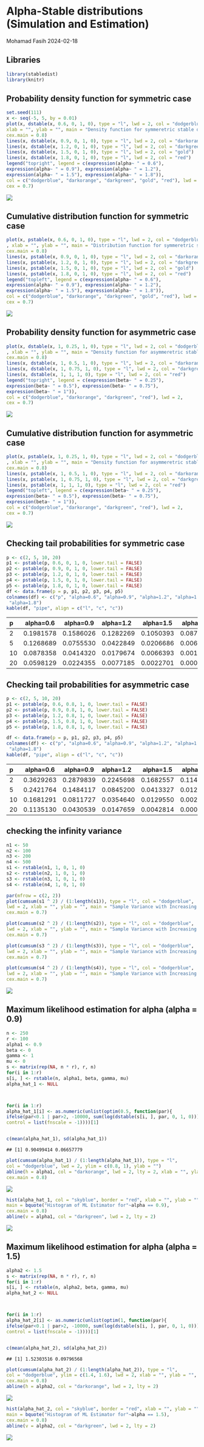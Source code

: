 Alpha-Stable distributions (Simulation and Estimation)
================
Mohamad Fasih
2024-02-18

## Libraries

``` r
library(stabledist)
library(knitr)
```

## Probability density function for symmetric case

``` r
set.seed(111)
x <- seq(-5, 5, by = 0.01)
plot(x, dstable(x, 0.6, 0, 1, 0), type = "l", lwd = 2, col = "dodgerblue", 
xlab = "", ylab = "", main = "Density function for symmeretric stable distributions", 
cex.main = 0.8)
lines(x, dstable(x, 0.9, 0, 1, 0), type = "l", lwd = 2, col = "darkorange")
lines(x, dstable(x, 1.2, 0, 1, 0), type = "l", lwd = 2, col = "darkgreen")
lines(x, dstable(x, 1.5, 0, 1, 0), type = "l", lwd = 2, col = "gold")
lines(x, dstable(x, 1.8, 0, 1, 0), type = "l", lwd = 2, col = "red")
legend("topright", legend = c(expression(alpha~ " = 0.6"), 
expression(alpha~ " = 0.9"), expression(alpha~ " = 1.2"),
expression(alpha~ " = 1.5"), expression(alpha~ " = 1.8")), 
col = c("dodgerblue", "darkorange", "darkgreen", "gold", "red"), lwd = 2, 
cex = 0.7)
```

![](stable_files/figure-gfm/unnamed-chunk-2-1.png)<!-- -->

## Cumulative distribution function for symmetric case

``` r
plot(x, pstable(x, 0.6, 0, 1, 0), type = "l", lwd = 2, col = "dodgerblue", ylim = c(0, 1), 
, xlab = "", ylab = "", main = "Distribution function for symmeretric stable distributions", 
cex.main = 0.8)
lines(x, pstable(x, 0.9, 0, 1, 0), type = "l", lwd = 2, col = "darkorange")
lines(x, pstable(x, 1.2, 0, 1, 0), type = "l", lwd = 2, col = "darkgreen")
lines(x, pstable(x, 1.5, 0, 1, 0), type = "l", lwd = 2, col = "gold")
lines(x, pstable(x, 1.8, 0, 1, 0), type = "l", lwd = 2, col = "red")
legend("topleft", legend = c(expression(alpha~ " = 0.6"), 
expression(alpha~ " = 0.9"), expression(alpha~ " = 1.2"),
expression(alpha~ " = 1.5"), expression(alpha~ " = 1.8")), 
col = c("dodgerblue", "darkorange", "darkgreen", "gold", "red"), lwd = 2, 
cex = 0.7)
```

![](stable_files/figure-gfm/unnamed-chunk-3-1.png)<!-- -->

## Probability density function for asymmetric case

``` r
plot(x, dstable(x, 1, 0.25, 1, 0), type = "l", lwd = 2, col = "dodgerblue", 
, xlab = "", ylab = "", main = "Density function for asymmeretric stable distributions",
cex.main = 0.8)
lines(x, dstable(x, 1, 0.5, 1, 0), type = "l", lwd = 2, col = "darkorange")
lines(x, dstable(x, 1, 0.75, 1, 0), type = "l", lwd = 2, col = "darkgreen")
lines(x, dstable(x, 1, 1, 1, 0), type = "l", lwd = 2, col = "red")
legend("topright", legend = c(expression(beta~ " = 0.25"), 
expression(beta~ " = 0.5"), expression(beta~ " = 0.75"),
expression(beta~ " = 1")), 
col = c("dodgerblue", "darkorange", "darkgreen", "red"), lwd = 2, 
cex = 0.7)
```

![](stable_files/figure-gfm/unnamed-chunk-4-1.png)<!-- -->

## Cumulative distribution function for asymmetric case

``` r
plot(x, pstable(x, 1, 0.25, 1, 0), type = "l", lwd = 2, col = "dodgerblue", ylim = c(0, 1), 
, xlab = "", ylab = "", main = "Density function for asymmeretric stable distributions", 
cex.main = 0.8)
lines(x, pstable(x, 1, 0.5, 1, 0), type = "l", lwd = 2, col = "darkorange")
lines(x, pstable(x, 1, 0.75, 1, 0), type = "l", lwd = 2, col = "darkgreen")
lines(x, pstable(x, 1, 1, 1, 0), type = "l", lwd = 2, col = "red")
legend("topleft", legend = c(expression(beta~ " = 0.25"), 
expression(beta~ " = 0.5"), expression(beta~ " = 0.75"),
expression(beta~ " = 1")), 
col = c("dodgerblue", "darkorange", "darkgreen", "red"), lwd = 2, 
cex = 0.7)
```

![](stable_files/figure-gfm/unnamed-chunk-5-1.png)<!-- -->

## Checking tail probabilities for symmetric case

``` r
p <- c(2, 5, 10, 20)
p1 <- pstable(p, 0.6, 0, 1, 0, lower.tail = FALSE)
p2 <- pstable(p, 0.9, 0, 1, 0, lower.tail = FALSE)
p3 <- pstable(p, 1.2, 0, 1, 0, lower.tail = FALSE)
p4 <- pstable(p, 1.5, 0, 1, 0, lower.tail = FALSE)
p5 <- pstable(p, 1.8, 0, 1, 0, lower.tail = FALSE)
df <- data.frame(p = p, p1, p2, p3, p4, p5)
colnames(df) <- c("p", "alpha=0.6", "alpha=0.9", "alpha=1.2", "alpha=1.5",
 "alpha=1.8")
kable(df, "pipe", align = c("l", "c", "c"))
```

| p   | alpha=0.6 | alpha=0.9 | alpha=1.2 | alpha=1.5 | alpha=1.8 |
|:----|:---------:|:---------:|:----------|:---------:|:---------:|
| 2   | 0.1981578 | 0.1586026 | 0.1282269 | 0.1050393 | 0.0877029 |
| 5   | 0.1268689 | 0.0755530 | 0.0422849 | 0.0206686 | 0.0066480 |
| 10  | 0.0878358 | 0.0414320 | 0.0179674 | 0.0066393 | 0.0015474 |
| 20  | 0.0598129 | 0.0224355 | 0.0077185 | 0.0022701 | 0.0004239 |

## Checking tail probabilities for asymmetric case

``` r
p <- c(2, 5, 10, 20)
p1 <- pstable(p, 0.6, 0.8, 1, 0, lower.tail = FALSE)
p2 <- pstable(p, 0.9, 0.8, 1, 0, lower.tail = FALSE)
p3 <- pstable(p, 1.2, 0.8, 1, 0, lower.tail = FALSE)
p4 <- pstable(p, 1.5, 0.8, 1, 0, lower.tail = FALSE)
p5 <- pstable(p, 1.8, 0.8, 1, 0, lower.tail = FALSE)

df <- data.frame(p = p, p1, p2, p3, p4, p5)
colnames(df) <- c("p", "alpha=0.6", "alpha=0.9", "alpha=1.2", "alpha=1.5",
 "alpha=1.8")
kable(df, "pipe", align = c("l", "c", "c"))
```

| p   | alpha=0.6 | alpha=0.9 | alpha=1.2 | alpha=1.5 | alpha=1.8 |
|:----|:---------:|:---------:|:----------|:---------:|:---------:|
| 2   | 0.3629263 | 0.2879839 | 0.2245698 | 0.1682557 | 0.1149300 |
| 5   | 0.2421764 | 0.1484117 | 0.0845200 | 0.0413327 | 0.0128282 |
| 10  | 0.1681291 | 0.0811727 | 0.0354640 | 0.0129550 | 0.0029110 |
| 20  | 0.1135130 | 0.0430539 | 0.0147659 | 0.0042814 | 0.0007806 |

## checking the infinity variance

``` r
n1 <- 50
n2 <- 100
n3 <- 200
n4 <- 500
s1 <- rstable(n1, 1, 0, 1, 0)
s2 <- rstable(n2, 1, 0, 1, 0)
s3 <- rstable(n3, 1, 0, 1, 0)
s4 <- rstable(n4, 1, 0, 1, 0)

par(mfrow = c(2, 2))
plot(cumsum(s1 ^ 2) / (1:length(s1)), type = "l", col = "dodgerblue", 
lwd = 2, xlab = "", ylab = "", main = "Sample Variance with Increasing sample Size to 50", 
cex.main = 0.7)

plot(cumsum(s2 ^ 2) / (1:length(s2)), type = "l", col = "dodgerblue", 
lwd = 2, xlab = "", ylab = "", main = "Sample Variance with Increasing sample Size to 100", 
cex.main = 0.7)

plot(cumsum(s3 ^ 2) / (1:length(s3)), type = "l", col = "dodgerblue", 
lwd = 2, xlab = "", ylab = "", main = "Sample Variance with Increasing sample Size to 200", 
cex.main = 0.7)

plot(cumsum(s4 ^ 2) / (1:length(s4)), type = "l", col = "dodgerblue", 
lwd = 2, xlab = "", ylab = "", main = "Sample Variance with Increasing sample Size to 500", 
cex.main = 0.7)
```

![](stable_files/figure-gfm/unnamed-chunk-8-1.png)<!-- -->

## Maximum likelihood estimation for alpha (alpha = 0.9)

``` r
n <- 250
r <- 100
alpha1 <- 0.9
beta <- 0
gamma <- 1
mu <- 0
s <- matrix(rep(NA, n * r), r, n)
for(i in 1:r)
s[i, ] <- rstable(n, alpha1, beta, gamma, mu)
alpha_hat_1 <- NULL



for(i in 1:r)
alpha_hat_1[i] <- as.numeric(unlist(optim(0.5, function(par){
ifelse(par<0.1 | par>2, -10000, sum(log(dstable(s[i, ], par, 0, 1, 0))))},
control = list(fnscale = -1))))[1]


c(mean(alpha_hat_1), sd(alpha_hat_1))
```

    ## [1] 0.90499414 0.06657779

``` r
plot(cumsum(alpha_hat_1) / (1:length(alpha_hat_1)), type = "l", 
col = "dodgerblue", lwd = 2, ylim = c(0.8, 1), ylab = "")
abline(h = alpha1, col = "darkorange", lwd = 2, lty = 2, xlab = "", ylab = "", main = bquote("Convergenc of ML Estimator for"~alpha == 0.9), 
cex.main = 0.8)
```

![](stable_files/figure-gfm/unnamed-chunk-9-1.png)<!-- -->

``` r
hist(alpha_hat_1, col = "skyblue", border = "red", xlab = "", ylab = "", 
main = bquote("Histogram of ML Estimator for"~alpha == 0.9), 
cex.main = 0.8)
abline(v = alpha1, col = "darkgreen", lwd = 2, lty = 2)
```

![](stable_files/figure-gfm/unnamed-chunk-9-2.png)<!-- -->

## Maximum likelihood estimation for alpha (alpha = 1.5)

``` r
alpha2 <- 1.5
s <- matrix(rep(NA, n * r), r, n)
for(i in 1:r)
s[i, ] <- rstable(n, alpha2, beta, gamma, mu)
alpha_hat_2 <- NULL



for(i in 1:r)
alpha_hat_2[i] <- as.numeric(unlist(optim(1, function(par){
ifelse(par<0.1 | par>2, -10000, sum(log(dstable(s[i, ], par, 0, 1, 0))))},
control = list(fnscale = -1))))[1]


c(mean(alpha_hat_2), sd(alpha_hat_2))
```

    ## [1] 1.52303516 0.09796568

``` r
plot(cumsum(alpha_hat_2) / (1:length(alpha_hat_2)), type = "l", 
col = "dodgerblue", ylim = c(1.4, 1.6), lwd = 2, xlab = "", ylab = "", main = bquote("Convergenc of ML Estimator for"~alpha == 1.5), 
cex.main = 0.8)
abline(h = alpha2, col = "darkorange", lwd = 2, lty = 2)
```

![](stable_files/figure-gfm/unnamed-chunk-10-1.png)<!-- -->

``` r
hist(alpha_hat_2, col = "skyblue", border = "red", xlab = "", ylab = "", 
main = bquote("Histogram of ML Estimator for"~alpha == 1.5), 
cex.main = 0.8)
abline(v = alpha2, col = "darkgreen", lwd = 2, lty = 2)
```

![](stable_files/figure-gfm/unnamed-chunk-10-2.png)<!-- -->
